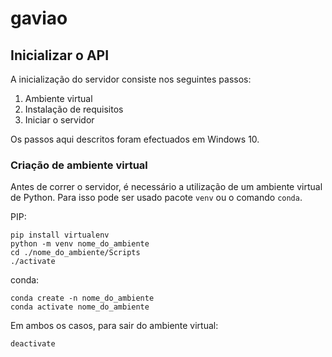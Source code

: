 # gaviao
 
## Inicializar o API

A inicialização do servidor consiste nos seguintes passos:

1. Ambiente virtual
2. Instalação de requisitos
3. Iniciar o servidor

Os passos aqui descritos foram efectuados em Windows 10.

### Criação de ambiente virtual

Antes de correr o servidor, é necessário a utilização de um ambiente virtual de Python. Para isso pode ser usado pacote `venv` ou o comando `conda`.

PIP:
```
pip install virtualenv
python -m venv nome_do_ambiente
cd ./nome_do_ambiente/Scripts
./activate
```

conda:
```
conda create -n nome_do_ambiente
conda activate nome_do_ambiente
```

Em ambos os casos, para sair do ambiente virtual:

```
deactivate
```
